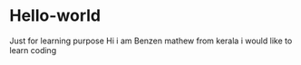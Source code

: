 # Hello-world
Just for learning purpose
Hi i am Benzen mathew from kerala i would like to learn coding 
